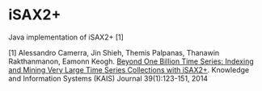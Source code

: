 # iSAX2+
Java implementation of iSAX2+ [1]


[1] Alessandro Camerra, Jin Shieh, Themis Palpanas, Thanawin Rakthanmanon, Eamonn Keogh. [Beyond One Billion Time Series: Indexing and Mining Very Large Time Series Collections with iSAX2+](http://www.mi.parisdescartes.fr/~themisp/publications/kais14-isax2plus.pdf). Knowledge and Information Systems (KAIS) Journal 39(1):123-151, 2014 

